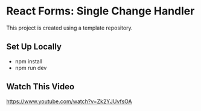 # React Forms: Single Change Handler

This project is created using a template repository.

## Set Up Locally

- npm install
- npm run dev

## Watch This Video

https://www.youtube.com/watch?v=Zk2YJUvfsOA

